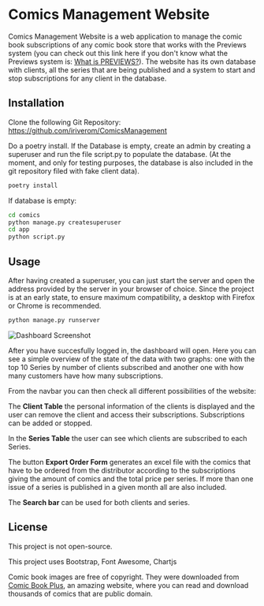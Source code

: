 # Comics Management Website

Comics Management Website is a web application to manage the comic book subscriptions of any comic book store that works with the Previews system (you can check out this link here if you don't know what the Previews system is: [What is PREVIEWS?](https://www.previewsworld.com/Article/166508-What-is-PREVIEWS)). The website has its own database with clients, all the series that are being published and a system to start and stop subscriptions for any client in the database. 

## Installation

Clone the following Git Repository: https://github.com/iriverom/ComicsManagement


Do a poetry install.
If the Database is empty, create an admin by creating a superuser and run the file script.py to populate the database. (At the moment, and only for testing purposes, the database is also included in the git repository filed with fake client data). 

```bash
poetry install
```
If database is empty:
```bash
cd comics
python manage.py createsuperuser  
cd app
python script.py
```

## Usage

After having created a superuser, you can just start the server and open the address provided by the server in your browser of choice. Since the project is at an early state, to ensure maximum compatibility, a desktop with Firefox or Chrome is recommended.

```bash
python manage.py runserver
```
![Dashboard Screenshot]("dashboard_screenshot.JPG")

After you have succesfully logged in, the dashboard will open. Here you can see a simple overview of the state of the data with two graphs: one with the top 10 Series by number of clients subscribed and another one with how many customers have how many subscriptions. 

From the navbar you can then check all different possibilities of the website:

The **Client Table** the personal information of the clients is displayed and the user can remove the client and access their subscriptions. Subscriptions can be added or stopped.

In the **Series Table** the user can see which clients are subscribed to each Series.

The button **Export Order Form** generates an excel file with the comics that have to be ordered from the distributor according to the subscriptions giving the amount of comics and the total price per series. If more than one issue of a series is published in a given month all are also included.

The **Search bar** can be used for both clients and series. 

## License

This project is not open-source.

This project uses Bootstrap, Font Awesome, Chartjs


Comic book images are free of copyright. They were downloaded from [Comic Book Plus](https://comicbookplus.com/), an amazing website, where you can read and download thousands of comics that are public domain. 